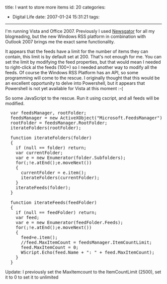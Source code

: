 title: I want to store more items
id: 20
categories:
  - Digital Life
date: 2007-01-24 15:31:21
tags:
---

I'm running Vista and Office 2007\. Previously I used [Newsgator](http://www.newsgator.com) for all my blogreading, but the new Windows RSS platform in combination with Outlook 2007 brings me the exact same functionality.

It appears that the feeds have a limit for the number of items they can contain, this limit is by default set at 200\. That's not enough for me. You can set the limit by modifying the feed properties, but that would mean I needed to right-click al the feeds (100+) so I needed another way to modify all the feeds. Of course the Windows RSS Platform has an API, so some programming will come to the rescue. I originally thought that this would be an excellent opportunity to delve into Powershell, but it appears that Powershell is not yet available for Vista at this moment :-(

So some JavaScript to the rescue. Run it using cscript, and all feeds will be modified.
<pre class="brush: javascript">  var feedsManager, rootFolder;
  feedsManager = new ActiveXObject("Microsoft.FeedsManager");
  rootFolder = feedsManager.RootFolder;
  iterateFolders(rootFolder);

  function iterateFolders(folder)
  {
    if (null == folder) return;
    var currentFolder;
    var e = new Enumerator(folder.Subfolders);
    for(;!e.atEnd();e.moveNext())
    {
      currentFolder = e.item();
      iterateFolders(currentFolder);
    }
    iterateFeeds(folder);
  }

  function iterateFeeds(feedFolder)
  {
    if (null == feedFolder) return;
    var feed;
    var e = new Enumerator(feedFolder.Feeds);
    for(;!e.atEnd();e.moveNext())
    {
      feed=e.item();
      //feed.MaxItemCount = feedsManager.ItemCountLimit;
      feed.MaxItemCount = 0;
      WScript.Echo(feed.Name + ": " + feed.MaxItemCount);
    }
  }</pre>
Update: I previously set the MaxItemcount to the ItemCountLimit (2500), set it to 0 to set it to unlimited